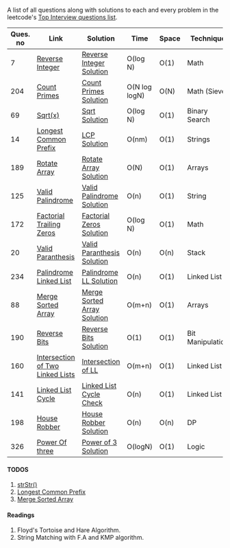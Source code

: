 A list of all questions along with solutions to each and every problem in the leetcode's [Top Interview questions list](https://leetcode.com/problemset/all/?listId=wpwgkgt).

| Ques. no | Link                                                                                               | Solution                                               | Time          | Space | Technique        |
| -------- | -------------------------------------------------------------------------------------------------- | ------------------------------------------------------ | ------------- | ----- | ---------------- |
| 7        | [Reverse Integer](https://leetcode.com/problems/reverse-integer)                                   | [Reverse Integer Solution](./ReverseInteger.java)      | O(log N)      | O(1)  | Math             |
| 204      | [Count Primes](https://leetcode.com/problems/count-primes)                                         | [Count Primes Solution](./CountPrimes.java)            | O(N log logN) | O(N)  | Math (Sieve)     |
| 69       | [Sqrt(x)](https://leetcode.com/problems/sqrtx)                                                     | [Sqrt Solution](./Sqrt.java)                           | O(log N)      | O(1)  | Binary Search    |
| 14       | [Longest Common Prefix](https://leetcode.com/problems/longest-common-prefix/)                      | [LCP Solution](./LongestCommonPrefix.java)             | O(nm)         | O(1)  | Strings          |
| 189      | [Rotate Array](https://leetcode.com/problems/rotate-array/)                                        | [Rotate Array Solution](./RotateArray.java)            | O(N)          | O(1)  | Arrays           |
| 125      | [Valid Palindrome](https://leetcode.com/problems/valid-palindrome)                                 | [Valid Palindrome Solution](./ValidPalindrome.java)    | O(n)          | O(1)  | String           |
| 172      | [Factorial Trailing Zeros](https://leetcode.com/problems/factorial-trailing-zeroes)                | [Factorial Zeros Solution](./FactorialZeros.java)      | O(log N)      | O(1)  | Math             |
| 20       | [Valid Paranthesis](https://leetcode.com/problems/valid-parentheses)                               | [Valid Paranthesis Solution](./ValidParanthesis.java)  | O(n)          | O(n)  | Stack            |
| 234      | [Palindrome Linked List](https://leetcode.com/problems/palindrome-linked-list)                     | [Palindrome LL Solution](./PalindromeLL.java)          | O(n)          | O(1)  | Linked List      |
| 88       | [Merge Sorted Array](https://leetcode.com/problems/merge-sorted-array)                             | [Merge Sorted Array Solution](./MergeSortedArray.java) | O(m+n)        | O(1)  | Arrays           |
| 190      | [Reverse Bits](https://leetcode.com/problems/reverse-bits)                                         | [Reverse Bits Solution](./ReverseBits.java)            | O(1)          | O(1)  | Bit Manipulation |
| 160      | [Intersection of Two Linked Lists](https://leetcode.com/problems/intersection-of-two-linked-lists) | [Intersection of LL](./IntersectLL.java)               | O(m+n)        | O(1)  | Linked List      |
| 141      | [Linked List Cycle](https://leetcode.com/problems/linked-list-cycle)                               | [Linked List Cycle Check](./LLCycleCheck.java)         | O(n)          | O(1)  | Linked List      |
| 198      | [House Robber](https://leetcode.com/problems/house-robber/)                                        | [House Robber Solution](./HouseRobber.java)            | O(n)          | O(n)  | DP               |
| 326      | [Power Of three](https://leetcode.com/problems/power-of-three)                                     | [Power of 3 Solution](./PowerOf3.java)                 | O(logN)       | O(1)  | Logic            |

#### TODOS

1. [strStr()](https://leetcode.com/problems/implement-strstr)
2. [Longest Common Prefix](https://leetcode.com/problems/longest-common-prefix)
3. [Merge Sorted Array](https://leetcode.com/problems/merge-sorted-array)

#### Readings

1. Floyd's Tortoise and Hare Algorithm.
2. String Matching with F.A and KMP algorithm.
